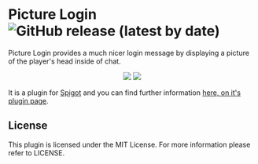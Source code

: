 Picture Login ![GitHub release (latest by date)](https://img.shields.io/github/v/release/ItsNathanG/PictureLogin?style=flat-square)
===

Picture Login provides a much nicer login message by displaying a picture of the player's head inside of chat.

<div align="center">
  <img src="https://i.imgur.com/kNW94py.png">

  <img src="https://bstats.org/signatures/bukkit/PictureLogin.svg">
</div>

It is a plugin for [Spigot](http://www.spigotmc.org/) and you can find further information [here, on it's plugin page](http://www.spigotmc.org/resources/picture-login.4514/).

License
---
This plugin is licensed under the MIT License. For more information please refer to LICENSE.